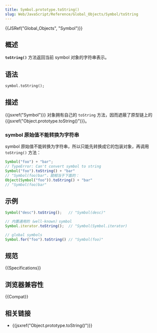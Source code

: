 ```yaml
---
title: Symbol.prototype.toString()
slug: Web/JavaScript/Reference/Global_Objects/Symbol/toString
---
```


{{JSRef("Global_Objects", "Symbol")}}

## 概述

**`toString()`** 方法返回当前 symbol 对象的字符串表示。

## 语法

```plain
symbol.toString();
```

## 描述

{{jsxref("Symbol")}} 对象拥有自己的 `toString` 方法，因而遮蔽了原型链上的 {{jsxref("Object.prototype.toString()")}}。

### symbol 原始值不能转换为字符串

symbol 原始值不能转换为字符串，所以只能先转换成它的包装对象，再调用 `toString()` 方法：

```js
Symbol("foo") + "bar";
// TypeError: Can't convert symbol to string
Symbol("foo").toString() + "bar"
// "Symbol(foo)bar"，就相当于下面的：
Object(Symbol("foo")).toString() + "bar"
// "Symbol(foo)bar"
```

## 示例

```js
Symbol("desc").toString();   // "Symbol(desc)"

// 内置通用的（well-known）symbol
Symbol.iterator.toString();  // "Symbol(Symbol.iterator)

// global symbols
Symbol.for("foo").toString() // "Symbol(foo)"
```

## 规范

{{Specifications}}

## 浏览器兼容性

{{Compat}}

## 相关链接

- {{jsxref("Object.prototype.toString()")}}
